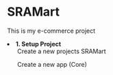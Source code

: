 # SRAMart
This is my e-commerce project

<li><b>1. Setup Project</b>
    <ul>Create a new projects SRAMart</ul>
    <ul>Create a new app (Core)</ul>
</li>

